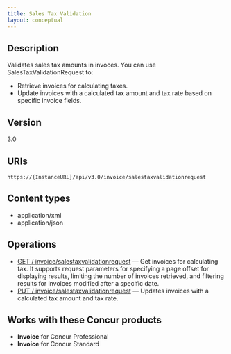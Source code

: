 ```yaml
---
title: Sales Tax Validation 
layout: conceptual
---
```





##  Description

Validates sales tax amounts in invoces. You can use SalesTaxValidationRequest to:

* Retrieve invoices for calculating taxes.
* Update invoices with a calculated tax amount and tax rate based on specific invoice fields.

##  Version

3.0

##  URIs

`https://{InstanceURL}/api/v3.0/invoice/salestaxvalidationrequest`

##  Content types

* application/xml
* application/json

##  Operations
* [GET / invoice/salestaxvalidationrequest](https://www.concursolutions.com/api/docs/index.html#!/SalesTaxValidationRequest/Get_offset_limit_modifiedafter_get_0) — Get invoices for calculating tax. It supports request parameters for specifying a page offset for displaying results, limiting the number of invoices retrieved, and filtering results for invoices modified after a specific date.
* [PUT / invoice/salestaxvalidationrequest](https://www.concursolutions.com/api/docs/index.html#!/SalesTaxValidationRequest/Put_invoice_put_1) — Updates invoices with a calculated tax amount and tax rate.

##  Works with these Concur products
* **Invoice** for Concur Professional
* **Invoice** for Concur Standard
